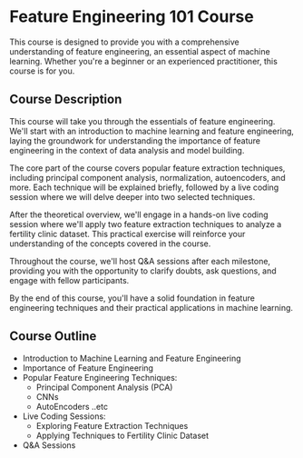 # Feature Engineering 101 Course

This course is designed to provide you with a comprehensive understanding of feature engineering, an essential aspect of machine learning. Whether you're a beginner or an experienced practitioner, this course is for you.

## Course Description

This course will take you through the essentials of feature engineering. We'll start with an introduction to machine learning and feature engineering, laying the groundwork for understanding the importance of feature engineering in the context of data analysis and model building.

The core part of the course covers popular feature extraction techniques, including principal component analysis, normalization, autoencoders, and more. Each technique will be explained briefly, followed by a live coding session where we will delve deeper into two selected techniques.

After the theoretical overview, we'll engage in a hands-on live coding session where we'll apply two feature extraction techniques to analyze a fertility clinic dataset. This practical exercise will reinforce your understanding of the concepts covered in the course.

Throughout the course, we'll host Q&A sessions after each milestone, providing you with the opportunity to clarify doubts, ask questions, and engage with fellow participants.

By the end of this course, you'll have a solid foundation in feature engineering techniques and their practical applications in machine learning.

## Course Outline

- Introduction to Machine Learning and Feature Engineering
- Importance of Feature Engineering
- Popular Feature Engineering Techniques:
  - Principal Component Analysis (PCA)
  - CNNs
  - AutoEncoders
  ..etc
- Live Coding Sessions:
  - Exploring Feature Extraction Techniques
  - Applying Techniques to Fertility Clinic Dataset
- Q&A Sessions
